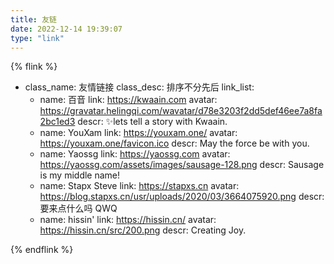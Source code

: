 ```yaml
---
title: 友链
date: 2022-12-14 19:39:07
type: "link"
---
```

{% flink %}
- class_name: 友情链接
  class_desc: 排序不分先后
  link_list:
    - name: 百音
      link: https://kwaain.com
      avatar: https://gravatar.helingqi.com/wavatar/d78e3203f2dd5def46ee7a8fa2bc1ed3
      descr: ✨lets tell a story with Kwaain.
    - name: YouXam
      link: https://youxam.one/
      avatar: https://youxam.one/favicon.ico
      descr: May the force be with you.
    - name: Yaossg
      link: https://yaossg.com
      avatar: https://yaossg.com/assets/images/sausage-128.png
      descr: Sausage is my middle name!
    - name: Stapx Steve
      link: https://stapxs.cn
      avatar: https://blog.stapxs.cn/usr/uploads/2020/03/3664075920.png
      descr: 要来点什么吗 QWQ
    - name: hissin'
      link: https://hissin.cn/
      avatar: https://hissin.cn/src/200.png
      descr: Creating Joy.

{% endflink %}